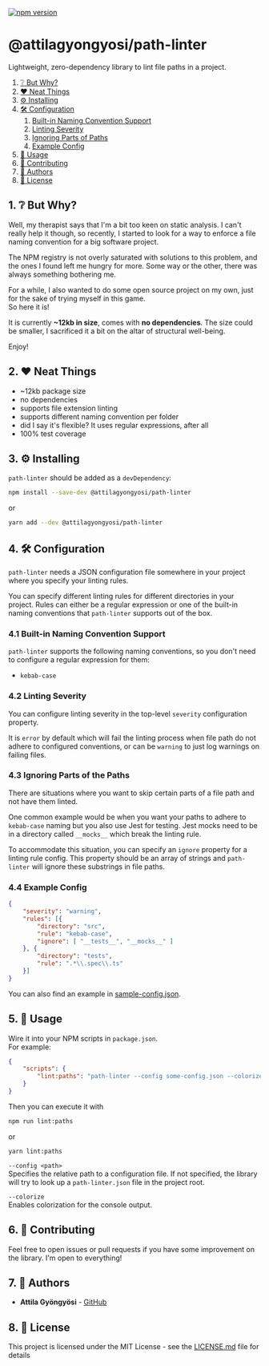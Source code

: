 [![npm version](https://badge.fury.io/js/%40attilagyongyosi%2Fpath-linter.svg)](https://badge.fury.io/js/%40attilagyongyosi%2Fpath-linter)

# @attilagyongyosi/path-linter
Lightweight, zero-dependency library to lint file paths in a project.

1. [❔ But Why?](#but-why)
2. [❤ Neat Things](#neat-things)
3. [⚙ Installing](#installing)
4. [🛠 Configuration](#configuration)
    1. [Built-in Naming Convention Support](#built-in-conventions)
    2. [Linting Severity](#severity)
    3. [Ignoring Parts of Paths](#ignoring-parts)
    4. [Example Config](#example-config)
5. [🔄 Usage](#usage)
6. [👦 Contributing](#contributing)
7. [👨 Authors](#authors)
8. [📄 License](#license)

## 1. ❔ But Why? <a name="but-why"></a>
Well, my therapist says that I'm a bit too keen on static analysis.
I can't really help it though, so recently, I started to look for a way to
enforce a file naming convention for a big software project.

The NPM registry is not overly saturated with solutions to this problem, and
the ones I found left me hungry for more. Some way or the other, there was always
something bothering me.

For a while, I also wanted to do some open source project on my own, just for the sake
of trying myself in this game.  
So here it is!

It is currently **~12kb in size**, comes with **no dependencies**. The size could be smaller, I sacrificed it a bit on the altar 
of structural well-being.

Enjoy!

## 2. ❤ Neat Things <a name="neat-things"></a>
* ~12kb package size
* no dependencies
* supports file extension linting
* supports different naming convention per folder
* did I say it's flexible? It uses regular expressions, after all
* 100% test coverage

## 3. ⚙ Installing <a name="installing"></a>
`path-linter` should be added as a `devDependency`:
```bash
npm install --save-dev @attilagyongyosi/path-linter
```
or
```bash
yarn add --dev @attilagyongyosi/path-linter
```

## 4. 🛠 Configuration <a name="configuration"></a>
`path-linter` needs a JSON configuration file somewhere in your project where you specify
your linting rules.

You can specify different linting rules for different directories in your project.
Rules can either be a regular expression or one of the built-in naming conventions that
`path-linter` supports out of the box.

### 4.1 Built-in Naming Convention Support <a name="built-in-conventions"></a>
`path-linter` supports the following naming conventions, so you don't need to configure a
regular expression for them:
- `kebab-case`

### 4.2 Linting Severity <a name="severity"></a>
You can configure linting severity in the top-level `severity` configuration property.  

It is `error` by default which will fail the linting process when file path do not adhere
to configured conventions, or can be `warning` to just log warnings on failing files.

### 4.3 Ignoring Parts of the Paths <a name="ignoring-parts"></a>
There are situations where you want to skip certain parts of a file path and not have them linted.

One common example would be when you want your paths to adhere to `kebab-case` naming but you
also use Jest for testing. Jest mocks need to be in a directory called `__mocks__` which break
the linting rule.

To accommodate this situation, you can specify an `ignore` property for a linting rule config.
This property should be an array of strings and `path-linter` will ignore these substrings in file paths.

### 4.4 Example Config <a name="example-config"></a>
```json
{
    "severity": "warning",
    "rules": [{
        "directory": "src",
        "rule": "kebab-case",
        "ignore": [ "__tests__", "__mocks__" ]
    }, {
        "directory": "tests",
        "rule": ".*\\.spec\\.ts"
    }]
}
```

You can also find an example in [sample-config.json](sample-config.json).

## 5. 🔄 Usage <a name="usage"></a>
Wire it into your NPM scripts in `package.json`.  
For example:
```json
{
    "scripts": {
        "lint:paths": "path-linter --config some-config.json --colorize"
    }
}
```
Then you can execute it with  
```bash
npm run lint:paths
```
or
```bash
yarn lint:paths
```

`--config <path>`  
Specifies the relative path to a configuration file. If not specified, the library will try to look up a 
`path-linter.json` file in the project root.

`--colorize`  
Enables colorization for the console output.

## 6. ‍👦 Contributing <a name="contributing"></a>
Feel free to open issues or pull requests if you have some improvement on the library. I'm open to everything!

## 7. 👨 Authors <a name="authors"></a>
* **Attila Gyöngyösi** - [GitHub](https://github.com/attilagyongyosi)

## 8. 📄 License <a name="license"></a>
This project is licensed under the MIT License - see the [LICENSE.md](LICENSE.md) file for details
